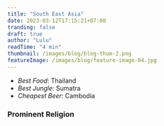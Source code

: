 ```yaml
---
title: "South East Asia"
date: 2023-03-12T17:15:21+07:00
tranding: false
draft: true
author: "Lulu"
readTime: "4 min"
thumbnail: /images/blog/blog-thum-2.png
featureImage: /images/blog/feature-image-04.jpg
---
```


- *Best Food*: Thailand
- *Best Jungle*: Sumatra
- *Cheapest Beer*: Cambodia

### Prominent Religion
